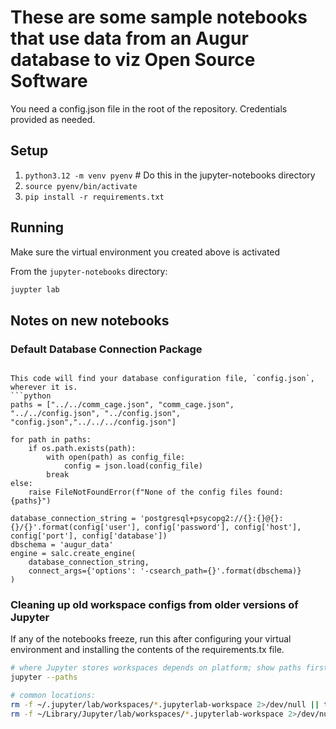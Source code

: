 # These are some sample notebooks that use data from an Augur database to viz Open Source Software 

You need a config.json file in the root of the repository. Credentials provided as needed. 

## Setup
1. `python3.12 -m venv pyenv`  # Do this in the jupyter-notebooks directory
2. `source pyenv/bin/activate`
3. `pip install -r requirements.txt`

## Running

Make sure the virtual environment you created above is activated

From the `jupyter-notebooks` directory: 

```bash
juypter lab
```

## Notes on new notebooks
### Default Database Connection Package
```

This code will find your database configuration file, `config.json`, wherever it is.
```python
paths = ["../../comm_cage.json", "comm_cage.json", "../../config.json", "../config.json", "config.json","../../../config.json"]

for path in paths:
    if os.path.exists(path):
        with open(path) as config_file:
            config = json.load(config_file)
        break
else:
    raise FileNotFoundError(f"None of the config files found: {paths}")

database_connection_string = 'postgresql+psycopg2://{}:{}@{}:{}/{}'.format(config['user'], config['password'], config['host'], config['port'], config['database'])
dbschema = 'augur_data'
engine = salc.create_engine(
    database_connection_string,
    connect_args={'options': '-csearch_path={}'.format(dbschema)}
)
```

### Cleaning up old workspace configs from older versions of Jupyter
If any of the notebooks freeze, run this after configuring your virtual environment and installing the contents of the requirements.tx file. 
```bash
# where Jupyter stores workspaces depends on platform; show paths first
jupyter --paths

# common locations:
rm -f ~/.jupyter/lab/workspaces/*.jupyterlab-workspace 2>/dev/null || true
rm -f ~/Library/Jupyter/lab/workspaces/*.jupyterlab-workspace 2>/dev/null || true
```
